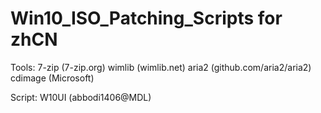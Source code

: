 # Win10_ISO_Patching_Scripts for zhCN

Tools:
7-zip (7-zip.org)
wimlib (wimlib.net)
aria2 (github.com/aria2/aria2)
cdimage (Microsoft)

Script:
W10UI (abbodi1406@MDL)
